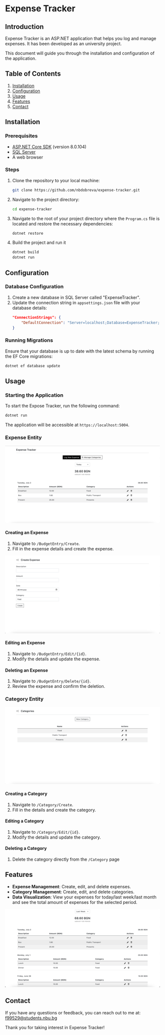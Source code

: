 # Expense Tracker

## Introduction

Expense Tracker is an ASP.NET application that helps you log and manage expenses. It has been developed as an university project.

This document will guide you through the installation and configuration of the application.

## Table of Contents
1. [Installation](#installation)
2. [Configuration](#configuration)
3. [Usage](#usage)
4. [Features](#features)
8. [Contact](#contact)

## Installation

### Prerequisites
- [ASP.NET Core SDK](https://dotnet.microsoft.com/download/dotnet-core) (version 8.0.104)
- [SQL Server](https://www.microsoft.com/en-us/sql-server/sql-server-downloads)
- A web browser

### Steps
1. Clone the repository to your local machine:
    ```bash
    git clone https://github.com/nbdobreva/expense-tracker.git
    ```
2. Navigate to the project directory:
    ```bash
    cd expense-tracker
    ```
3. Navigate to the root of your project directory where the `Program.cs` file is located and restore the necessary dependencies:  
    ```bash
    dotnet restore
    ```
4. Build the project and run it
    ```bash 
    dotnet build 
    dotnet run
    ``` 

## Configuration

### Database Configuration
1. Create a new database in SQL Server called "ExpenseTracker".
2. Update the connection string in `appsettings.json` file with your database details:
    ```json
    "ConnectionStrings": {
        "DefaultConnection": "Server=localhost;Database=ExpenseTracker;User Id=sa;Password=<your_password>;Encrypt=True;TrustServerCertificate=True;MultipleActiveResultSets=True;"
    }
    ```

### Running Migrations
Ensure that your database is up to date with the latest schema by running the EF Core migrations:
```bash
dotnet ef database update
```

## Usage

### Starting the Application
To start the Expose Tracker, run the following command:
```bash
dotnet run
```

The application will be accessible at `https://localhost:5004`.

### Expense Entity

![Expense Entity](docs/images/overview.png)

#### Creating an Expense
1. Navigate to `/BudgetEntry/Create`.
2. Fill in the expense details and create the expense.

![Creating a Expense](docs/images/create-expense.png)

#### Editing an Expense
1. Navigate to `/BudgetEntry/Edit/{id}`.
2. Modify the details and update the expense.

#### Deleting an Expense
1. Navigate to `/BudgetEntry/Delete/{id}`.
2. Review the expense and confirm the deletion.

### Category Entity

![Category Entity](docs/images/categories.png)

#### Creating a Category
1. Navigate to `/Category/Create`.
2. Fill in the details and create the category.

#### Editing a Category
1. Navigate to `/Category/Edit/{id}`.
2. Modify the details and update the category.

#### Deleting a Category
1. Delete the category directly from the `/Category` page

## Features
- **Expense Management**: Create, edit, and delete expenses.
- **Category Management**: Create, edit, and delete categories.
- **Data Visualization**: View your expenses for today/last week/last month and see the total amount of expenses for the selected period. 

![Data Visualizatio](docs/images/last-week-expenses.png)

## Contact

If you have any questions or feedback, you can reach out to me at:
 [f99529@students.nbu.bg](mailto:f99529@students.nbu.bg)

Thank you for taking interest in Expense Tracker!